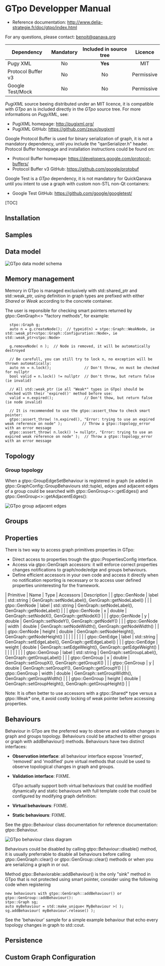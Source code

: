 GTpo Developper Manual
============================

+ Reference documentation: http://www.delia-strategie.fr/doc/gtpo/index.html

For any questions, please contact: benoit@qanava.org

| Dependency                | Mandatory         |   Included in source tree       |   Licence       |
| ---                       | :---:             | :---:                           | :---:           |
| Pugy XML                  | No                |       **Yes**                   |      MIT        |
| Protocol Buffer v3        | No                |       No                        |    Permissive   |
| Google Test/Mock          | No                |       No                        |    Permissive   |

*PugiXML* source beeing distributed under an MIT licence, it is compatible with *GTpo* an is included directly in the *GTpo* source tree. For more informations on *PugyXML*, see:
+ PugiXML homepage: http://pugixml.org/
+ PugiXML GitHub: https://github.com/zeux/pugixml

Google Protocol Buffer is used for binary serialization of graph, it is not a mandatory dependency, until you include the "qanSerializer.h" header. Protocol Buffer homepage and installation instructions could be found on:
+ Protocol Buffer homepage: https://developers.google.com/protocol-buffers/
+ Protocol Buffer v3 GitHub: https://github.com/google/protobuf

Google Test is a *GTpo* dependency, it is not mandatory for QuickQanava until you intent to use a graph with custom non-STL non-Qt containers:
+ Google Test GitHub: https://github.com/google/googletest/

[TOC]

Installation
------------------

Samples
------------------


Data model
------------------

![GTpo data model schema](https://github.com/cneben/GTpo/blob/master/doc/graph-datamodel.png)

Memory management
------------------

  Memory in GTpo is managed exclusively with std::shared_ptr and std::weak_ptr, using definition in graph types are prefixed with either *Shared* or *Weak* according
to the concrete container.

  The user is reponsible for checking smart pointers returned by gtpo::GenGraph<> "factory methods", for example:
~~~~~~~~~~~~~{.cpp}
  stpo::Graph g;
  auto n = g.createNode();	// typeid(n) = stpo::Graph::WeakNode, ie std::weak_ptr<stpo::Graph::Configuration::Node>, ie std::weak_ptr<stpo::Node>
  
  g.removeNode( n );  // Node is removed, it will be automatically destroyed

  // Be carefull, you can still try to lock n, no exception will be thrown automatically:
  auto nn = n.lock();	            // Don't throw, nn must be checked for nullptr
  bool valid = n.lock() != nullptr	// Don't throw, but return false (ie invalid)
  
  // All std::weak_ptr (ie all "Weak*" types in GTpo) should be checked with their 'expired()' method before use:
  valid = n.expired();			    // Don't thow, but return false (ie node invalid)
  
  // It is recommended to use the gtpo::assert_thow to check smart pointer:
  gtpo::assert_throw( !n.expired(), "Error: trying to use an expired weak reference on node" );			// Throw a gtpo::topology_error with an error message
  gtpo::assert_throw( n.lock() != nullptr, "Error: trying to use an expired weak reference on node" );  // Throw a gtpo::topology_error with an error message
~~~~~~~~~~~~~

Topology
------------------


### Group topology

When a gtpo::GroupEdgeSetBehaviour is registered in graph (ie added in gtpo::GraphConfig::GroupBehaviours std::tuple), edges and adjacent edges of a group could be searched 
with gtpo::GenGroup<>::getEdges() and gtpo::GenGroup<>::getAdjacentEdges():

![GTpo group adjacent edges](https://github.com/cneben/GTpo/blob/master/doc/manual/group-adjacent-edges.png)

Groups
------------------

Properties
------------------

There is two way to access graph primitives properties in GTpo:
+ Direct access to properties trough the gtpo::PropertiesConfig interface.
+ Access via gtpo::GenGraph accessors: it will enforce correct properties changes notifications to graph/node/edge and groups behaviours.
+ Define efficient accessors in your own code and access it directly when no notification reporting is necessary or to access user defined properties uninteresting for the framework.

| Primitive       | Name         |   Type         |   Accessors                                            |   Description       |
| gtpo::GenNode   | label        | std::string    | GenGraph::setNodeLabel(), GenGraph::getNodeLabel()     |                     |
| gtpo::GenNode   | label        | std::string    | GenGraph::setNodeLabel(), GenGraph::getNodeLabel()     |                     |
| gtpo::GenNode   | x            | double         | GenGraph::setNodeX(), GenGraph::getNodeX()             |                     |
| gtpo::GenNode   | y            | double         | GenGraph::setNodeY(), GenGraph::getNodeY()             |                     |
| gtpo::GenNode   | width        | double         | GenGraph::setNodeWidth(), GenGraph::getNodeWidth()     |                     |
| gtpo::GenNode   | height       | double         | GenGraph::setNodeHeight(), GenGraph::getNodeHeight()   |                     |
|                 |              |                |                                                        |                     |
| gtpo::GenEdge   | label        | std::string    | GenGraph::setEdgeLabel(), GenGraph::getEdgeLabel()     |                     |
| gtpo::GenEdge   | weight       | double         | GenGraph::setEdgeWeight(), GenGraph::getEdgeWeight()   |                     |
|                 |              |                |                                                        |                     |
| gtpo::GenGroup  | label        | std::string    | GenGraph::setGroupLabel(), GenGraph::getGroupLabel()   |                     |
| gtpo::GenGroup  | x            | double         | GenGraph::setGroupX(), GenGraph::getGroupX()           |                     |
| gtpo::GenGroup  | y            | double         | GenGraph::setGroupY(), GenGraph::getGroupY()           |                     |
| gtpo::GenGroup  | width        | double         | GenGraph::setGroupWidth(), GenGraph::getGroupWidth()   |                     |
| gtpo::GenGroup  | height       | double         | GenGraph::setGroupHeight(), GenGraph::getGroupHeight() |                     |

Note: It is often better to use accessors with a gtpo::Shared* type versus a gtpo::Weak* one, it avoid costly locking of weak pointer before accessing properties.

Behaviours
-------------

  Behaviour in GTpo are the preferred way to observe and validate changes in graph and groups topology. Behaviours could be attached to either
groups or graph with addBehaviour() methods.  Behaviours have two distinct interfaces:
+ **Observation interface**: all behaviour interface expose 'inserted', 'removed' and 'modified' pure virtual methods that could be used to
 observe topological changes in graph and groups.
+ **Validation interface**: FIXME.

   GTpo actually support both virtual behaviours that could be modified dynamically and static behaviours with full template code that could be configured
by modifying graph definition:
+ **Virtual behaviours**: FIXME.
+ **Static behaviours**: FIXME.

See the gtpo::Behaviour class documentation for reference documentation: gtpo::Behaviour.

![GTpo behaviour class diagram](https://github.com/cneben/GTpo/blob/master/doc/manual/behaviour-class.png)

 Behaviours could be disabled by calling gtpo::Behaviour::disable() method, it is usually preferrable to disable all behaviours before calling gtpo::GenGraph::clear() or
 gtpo::GenGroup::clear() methods or when you are serializing a graph in or out.

 Method gtpo::Behaviorable::addBehaviour() is the only "sink" method in GTpo that is not protected using smart pointer, consider using the following code when registering 
~~~~~~~~~~~~~{.cpp}
new behaviours with gtpo::GenGraph::addBehaviour() or gtpo::GenGroup::addBehaviour():
stpo::Graph sg;
auto myBehaviour = std::make_unique< MyBehaviour >( );
sg.addBehaviour( myBehaviour.release() );
~~~~~~~~~~~~~
 
 See the 'behaviour' sample for a simple example behaviour that echo every topology changes in graph to std::cout.

Persistence
-------------

Custom Graph Configuration
-------------



